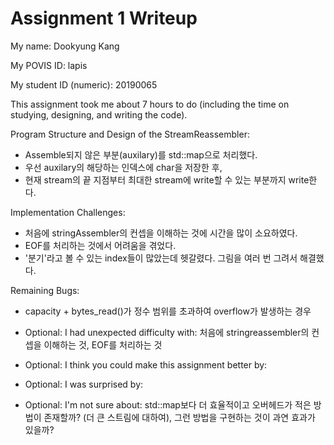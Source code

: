 Assignment 1 Writeup
=============

My name: Dookyung Kang

My POVIS ID: lapis

My student ID (numeric): 20190065

This assignment took me about 7 hours to do (including the time on studying, designing, and writing the code).

Program Structure and Design of the StreamReassembler:
- Assemble되지 않은 부분(auxilary)를 std::map으로 처리했다.
- 우선 auxilary의 해당하는 인덱스에 char을 저장한 후,
- 현재 stream의 끝 지점부터 최대한 stream에 write할 수 있는 부분까지 write한다.

Implementation Challenges:
- 처음에 stringAssembler의 컨셉을 이해하는 것에 시간을 많이 소요하였다.
- EOF를 처리하는 것에서 어려움을 겪었다.
- '분기'라고 볼 수 있는 index들이 많았는데 헷갈렸다. 그림을 여러 번 그려서 해결했다.

Remaining Bugs:
- capacity + bytes_read()가 정수 범위를 초과하여 overflow가 발생하는 경우

- Optional: I had unexpected difficulty with: 처음에 stringreassembler의 컨셉을 이해하는 것, EOF를 처리하는 것

- Optional: I think you could make this assignment better by: 

- Optional: I was surprised by:

- Optional: I'm not sure about: std::map보다 더 효율적이고 오버헤드가 적은 방법이 존재할까? (더 큰 스트림에 대하여), 그런 방법을 구현하는 것이 과연 효과가 있을까?
